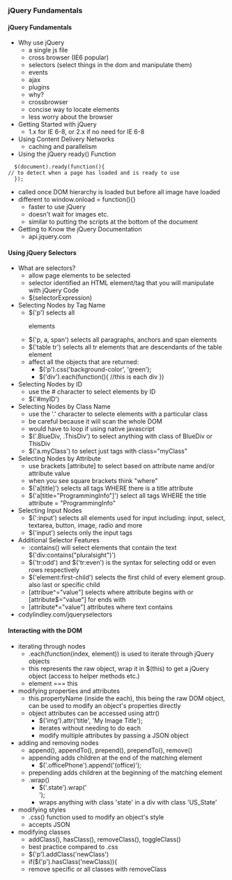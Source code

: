 ### jQuery Fundamentals

#### jQuery Fundamentals

* Why use jQuery
  *  a single js file
  *  cross browser (IE6 popular)
  *  selectors (select things in the dom and manipulate them)
  *  events
  *  ajax
  *  plugins
  *  why?
    * crossbrowser
    * concise way to locate elements
    * less worry about the browser
* Getting Started with jQuery
  *  1.x for IE 6-8, or 2.x if no need for IE 6-8 
* Using Content Delivery Networks
  * caching and parallelism 
* Using the jQuery ready() Function
````
  $(document).ready(function(){
// to detect when a page has loaded and is ready to use
  });
````  
  * called once DOM hierarchy is loaded but before all image have loaded
  * different to window.onload = function(){}
    *  faster to use jQuery
    *  doesn't wait for images etc.
    *  similar to putting the scripts at the bottom of the document
* Getting to Know the jQuery Documentation
  * api.jquery.com
  
#### Using jQuery Selectors

* What are selectors?
  * allow page elements to be selected
  * selector identified an HTML element/tag that you will manipulate with jQuery Code
  * $(selectorExpression)
* Selecting Nodes by Tag Name
  * $('p') selects all <p> elements
  * $('p, a, span') selects all paragraphs, anchors and span elements
  * $('table tr') selects all tr elements that are descendants of the table element
  * affect all the objects that are returned:
    * $('p').css('background-color', 'green');
    * $('div').each(function(){ //this is each div })
* Selecting Nodes by ID
  * use the # character to select elements by ID
  * $('#myID')
* Selecting Nodes by Class Name
  * use the '.' character to selecte elements with a particular class
  * be careful because it will scan the whole DOM
  * would have to loop if using native javascript
  * $('.BlueDiv, .ThisDiv') to select anything with class of BlueDiv or ThisDiv
  * $('a.myClass') to select just <a> tags with class="myClass"
* Selecting Nodes by Attribute
  * use brackets [attribute] to select based on attribute name and/or attribute value
  * when you see square brackets think "where"
  * $('a[title]') selects all <a> tags WHERE there is a title attribute
  * $('a[title="ProgrammingInfo"]') select all <a> tags WHERE the title attribute = "ProgrammingInfo"
* Selecting Input Nodes
  * $(':input') selects all elements used for input including: input, select, textarea, button, image, radio and more
  * $('input') selects only the input tags
* Additional Selector Features
  * :contains() will select elements that contain the text $('div:contains("pluralsight")')
  * $('tr:odd') and $('tr:even') is the syntax for selecting odd or even rows respectively
  * $('element:first-child') selects the first child of every element group. also last or specific child
  * [attribue^="value"] selects where attribute begins with or [attribute$="value"] for ends with
  * [attribute*="value"] attributes where text contains
* codylindley.com/jqueryselectors

#### Interacting with the DOM

* iterating through nodes
  *  .each(function(index, element)) is used to iterate through jQuery objects
  *  this represents the raw object, wrap it in $(this) to get a jQuery object (access to helper methods etc.)
  *  element === this
* modifying properties and attributes
  * this.propertyName (inside the each), this being the raw DOM object, can be used to modify an object's properties directly 
  * object attributes can be accessed using attr()
    * $('img').attr('title', 'My Image Title');
    * iterates without needing to do each
    * modify multiple attributes by passing a JSON object
* adding and removing nodes
  * append(), appendTo(), prepend(), prependTo(), remove()
  * appending adds children at the end of the matching element
    * $('.officePhone').append('<span>(office)</span>');
  * prepending adds children at the beginning of the matching element
  * .wrap() 
    * $('.state').wrap('<div class="US_State"/>');
    * wraps anything with class 'state' in a div with class 'US_State'
* modifying styles
  *  .css() function used to modify an object's style
  *  accepts JSON
* modifying classes
  * addClass(), hasClass(), removeClass(), toggleClass()
  * best practice compared to .css
  * $('p').addClass('newClass')
  * if($('p').hasClass('newClass)){
  * remove specific or all classes with removeClass
